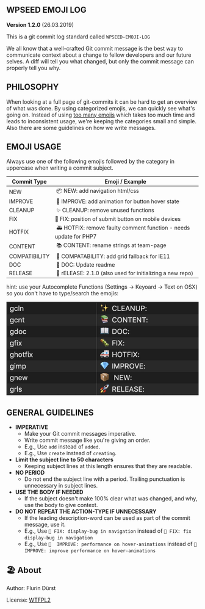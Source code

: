## WPSEED EMOJI LOG
**Version 1.2.0** (26.03.2019)

This is a git commit log standard called `WPSEED-EMOJI-LOG`

We all know that a well-crafted Git commit message is the best way to communicate context about a change to fellow developers and our future selves. A diff will tell you what changed, but only the commit message can properly tell you why.

## PHILOSOPHY
When looking at a full page of git-commits it can be hard to get an overview of what was done. By using categorized emojis, we can quickly see what's going on. Instead of using [too many emojis](https://gitmoji.carloscuesta.me/) which takes too much time and leads to inconsistent usage, we're keeping the categories small and simple. Also there are some guidelines on how we write messages.

## EMOJI USAGE
Always use one of the following emojis followed by the category in uppercase when writing a commit subject.

Commit Type | Emoji / Example
----------  | --------------
NEW | 📦  NEW: add navigation html/css
IMPROVE | 💎  IMPROVE: add animation for button hover state
CLEANUP | ✨ CLEANUP: remove unused functions
FIX | 🐛 FIX: position of submit button on mobile devices
HOTFIX | 🚑 HOTFIX: remove faulty comment function - needs update for PHP7
CONTENT | 📚 CONTENT: rename strings at team-page
COMPATIBILITY | 🧩 COMPATABILITY: add grid fallback for IE11
DOC | 📖 DOC: Update readme
RELEASE | 🚀 rELEASE: 2.1.0 (also used for initializing a new repo)




hint: use your Autocomplete Functions (Settings -> Keyoard -> Text on OSX) so you don't have to type/search the emojis:

<img src="/assets/autocomplete.jpg" with="300">


## GENERAL GUIDELINES
* **IMPERATIVE**
  - Make your Git commit messages imperative.
  - Write commit message like you're giving an order.
  - E.g., Use `add` instead of `added`.
  - E.g., Use `create` instead of `creating`.
* **Limit the subject line to 50 characters**
  - Keeping subject lines at this length ensures that they are readable.
* **NO PERIOD**
  - Do not end the subject line with a period. Trailing punctuation is unnecessary in subject lines.
* **USE THE BODY IF NEEDED**
  - If the subject doesn't make 100% clear what was changed, and why, use the body to give context.
* **DO NOT REPEAT THE ACTION-TYPE IF UNNECESSARY**
  - If the leading description-word can be used as part of the commit message, use it.
  - E.g., Use `🐛 FIX: display-bug in navigation` instead of `🐛 FIX: fix display-bug in navigation`
  - E.g., Use `💎  IMPROVE: performance on hover-animations` instead of `💎  IMPROVE: improve performance on hover-animations`


## 🏖 About
Author: Flurin Dürst

License: [WTFPL2](https://en.wikipedia.org/wiki/WTFPL)
